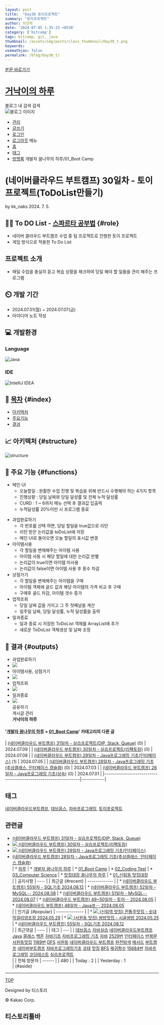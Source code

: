 ```yaml
---
layout: post
title:  "Day30 토이프로젝트"
summary: "토이프로젝트"
author: 이건학
date: '2024-07-05 1:35:23 +0530'
category: ['bitcamp']
tags: bitcamp, git, java
thumbnail: /assets/img/posts/class_thumbnail/Day30_t.png
keywords: 
usemathjax: false
permalink: /blog/Day30_t/
---
```

[본문 바로가기](#content)  

[거낙이의 하루](https://kk-naks.tistory.com/)
=======================================

블로그 내 검색 검색  
![블로그 이미지](https://t1.daumcdn.net/tistory_admin/static/manage/images/r3/default_L.png)
* [관리](https://kk-naks.tistory.com/manage)
* [글쓰기](https://kk-naks.tistory.com/manage/entry/post )
* [로그인](#)
* [로그아웃](#)
메뉴
* [홈](/)
* [태그](/tag)
* [방명록](/guestbook)
개발자 꿈나무의 하루/01_Boot Camp

(네이버클라우드 부트캠프) 30일차 - 토이프로젝트(ToDoList만들기)
=========================================

by kk_naks 2024. 7. 5.  

👨‍🏫 To DO List - [스파르타 공부법](https://github.com/kknaks/bitcamp-project2) {#role}
---------------------------------------------------------------------------------

* 네이버 클라우드 부트캠프 수업 중 팀 프로젝트로 진행한 토이 프로젝트
* 게임 방식으로 적용한 To Do List

프로젝트 소개
-------

* 매일 수업을 충실히 듣고 복습 상황을 체크하여 당일 해야 할 일들을 관리 해주는 프로그램

⏲️ 개발 기간
--------

* 2024.07.01(월) \~ 2024.07.07(금)
* 아이디어 노트 작성

💻 개발환경
-------

### Language

![Java](https://img.shields.io/badge/java-%23ED8B00.svg?style=for-the-badge&logo=openjdk&logoColor=white)

### IDE

![IntelliJ IDEA](https://img.shields.io/badge/IntelliJIDEA-000000.svg?style=for-the-badge&logo=intellij-idea&logoColor=white)

📝 [목차](#index) {#index}
------------------------

* [아키텍처](#structure)
* [주요기능](#functions)
* [결과](#outputs)

📈 아키텍처 {#structure}
--------------------

![structure](https://github.com/kknaks/bitcamp-project2/blob/main/structure.jpg?raw=true)

📌 주요 기능 {#functions}
---------------------

* 메인 UI
  * 오늘할일 : 원활한 수업 진행 및 복습을 위해 반드시 수행해야 하는 4가지 항목
  * 진행상황 : 당일 날짜와 당일 달성률 및 전체 누적 달성률
  * CURD : 1 \~ 6까지 메뉴 선택 후 결과값 입출력
  * 누적달성률 20%미만 시 프로그램 종료

<!-- -->

* 과업완료하기
  * 각 번호를 선택 하면, 당일 할일을 true값으로 리턴
  * 리턴 받은 논리값을 toDoList에 저장
  * 메인 UI로 돌아오면 오늘 할일의 표시값 변경
* 아이템사용
  * 각 할일을 변제해주는 아이템 사용
  * 아이템 사용 시 해당 할일에 대한 논리값 판별
  * 논리값이 true이면 아이템 미사용
  * 논리값이 false이면 아이템 사용 후 횟수 차감
* 상점가기
  * 각 할일을 변제해주는 아이템을 구매
  * 아이템 객체에 골드 값과 해당 아이템의 가격 비교 후 구매
  * 구매후 골드 차감, 아이템 갯수 증가
* 업적조회
  * 당일 날짜 값을 가지고 그 주 첫째날을 계산
  * 일주일 날짜, 당일 달성률, 누적 달성률을 출력
* 일과종료
  * 일과 종료 시 저장된 ToDoList 객체를 ArrayList에 추가
  * 새로운 ToDoList 객체생성 및 날짜 조정

📌 결과 {#outputs}
----------------

* 과업완료하기
* ![](https://github.com/bovob/bitcamp-project2/assets/118641096/78bd6f09-34d1-4555-8443-cc23b5e674e9)
* 아이템사용, 상점가기
* ![](https://github.com/bovob/bitcamp-project2/assets/118641096/e7387cc3-0131-4dd6-9657-98cbb95bda86)
* 업적조회
* ![](https://github.com/bovob/bitcamp-project2/assets/118641096/e7387cc3-0131-4dd6-9657-98cbb95bda86)
* 일과종료
* ![](https://github.com/bovob/bitcamp-project2/assets/118641096/7da7a908-55f6-45f3-87cf-07c9de0ac698)  
공유하기  
게시글 관리  
**거낙이의 하루**  

#### '[개발자 꿈나무의 하루](/category/%EA%B0%9C%EB%B0%9C%EC%9E%90%20%EA%BF%88%EB%82%98%EB%AC%B4%EC%9D%98%20%ED%95%98%EB%A3%A8) \> [01_Boot Camp](/category/%EA%B0%9C%EB%B0%9C%EC%9E%90%20%EA%BF%88%EB%82%98%EB%AC%B4%EC%9D%98%20%ED%95%98%EB%A3%A8/01_Boot%20Camp)' 카테고리의 다른 글

|   [(네이버클라우드 부트캠프) 31일차 - 실습프로젝트(DIP, Stack, Queue)](/51) (0)    | 2024.07.09 |
|          [(네이버클라우드 부트캠프) 30일차 - 실습프로젝트(리팩토링)](/50) (0)          | 2024.07.08 |
|      [(네이버클라우드 부트캠프) 29일차 - Java프로그래밍 기초(인터페이스)](/47) (1)       | 2024.07.05 |
| [(네이버클라우드 부트캠프) 28일차 - Java프로그래밍 기초(추상클래스, 인터페이스,캡슐화)](/45) (0) | 2024.07.03 |
|        [(네이버클라우드 부트캠프) 26일차 - Java프로그래밍 기초(상속)](/44) (0)        | 2024.07.01 |
|-----------------------------------------------------------------|------------|

태그
---

[네이버클라우드부트캠프](/tag/%EB%84%A4%EC%9D%B4%EB%B2%84%ED%81%B4%EB%9D%BC%EC%9A%B0%EB%93%9C%EB%B6%80%ED%8A%B8%EC%BA%A0%ED%94%84), [데브옵스](/tag/%EB%8D%B0%EB%B8%8C%EC%98%B5%EC%8A%A4), [자바프로그래밍](/tag/%EC%9E%90%EB%B0%94%ED%94%84%EB%A1%9C%EA%B7%B8%EB%9E%98%EB%B0%8D), [토이프로젝트](/tag/%ED%86%A0%EC%9D%B4%ED%94%84%EB%A1%9C%EC%A0%9D%ED%8A%B8)  

관련글
---

* [(네이버클라우드 부트캠프) 31일차 - 실습프로젝트(DIP, Stack, Queue)](/51?category=1221658)
* [![](//i1.daumcdn.net/thumb/C176x120/?fname=https://img1.daumcdn.net/thumb/R750x0/?scode=mtistory2&fname=https%3A%2F%2Fblog.kakaocdn.net%2Fdn%2F0wkWJ%2FbtsIqxPvQ4t%2FrC8I1U0NZWKXZ1iPuBCVK0%2Fimg.png) (네이버클라우드 부트캠프) 30일차 - 실습프로젝트(리팩토링)](/50?category=1221658)
* [![](//i1.daumcdn.net/thumb/C176x120/?fname=https://img1.daumcdn.net/thumb/R750x0/?scode=mtistory2&fname=https%3A%2F%2Fblog.kakaocdn.net%2Fdn%2Fbw1GgY%2FbtsIoNDx7ou%2FDU654r5IEC1HnArK7MawF1%2Fimg.png) (네이버클라우드 부트캠프) 29일차 - Java프로그래밍 기초(인터페이스)](/47?category=1221658)
* [(네이버클라우드 부트캠프) 28일차 - Java프로그래밍 기초(추상클래스, 인터페이스,캡슐화)](/45?category=1221658)  
| * [하루](/category)
|   * [개발자 꿈나무의 하루](/category/%EA%B0%9C%EB%B0%9C%EC%9E%90%20%EA%BF%88%EB%82%98%EB%AC%B4%EC%9D%98%20%ED%95%98%EB%A3%A8)
|     * [01_Boot Camp](/category/%EA%B0%9C%EB%B0%9C%EC%9E%90%20%EA%BF%88%EB%82%98%EB%AC%B4%EC%9D%98%20%ED%95%98%EB%A3%A8/01_Boot%20Camp)
|     * [02_Coding Test](/category/%EA%B0%9C%EB%B0%9C%EC%9E%90%20%EA%BF%88%EB%82%98%EB%AC%B4%EC%9D%98%20%ED%95%98%EB%A3%A8/02_Coding%20Test)
|     * [03_Computer Science](/category/%EA%B0%9C%EB%B0%9C%EC%9E%90%20%EA%BF%88%EB%82%98%EB%AC%B4%EC%9D%98%20%ED%95%98%EB%A3%A8/03_Computer%20Science)
|   * [맛집대장 꿈나무의 하루](/category/%EB%A7%9B%EC%A7%91%EB%8C%80%EC%9E%A5%20%EA%BF%88%EB%82%98%EB%AC%B4%EC%9D%98%20%ED%95%98%EB%A3%A8)
| * [01_신림동 맛집대장](/category/%EB%A7%9B%EC%A7%91%EB%8C%80%EC%9E%A5%20%EA%BF%88%EB%82%98%EB%AC%B4%EC%9D%98%20%ED%95%98%EB%A3%A8/01_%EC%8B%A0%EB%A6%BC%EB%8F%99%20%EB%A7%9B%EC%A7%91%EB%8C%80%EC%9E%A5)  
|
| 공지사항
| ----
|
| 최근글 {#recent}
| -------------
|
| * [(네이버클라우드 부트캠프) 55일차 - SQL기초 2024.08.12](/69)
| * [(네이버클라우드 부트캠프) 52일차 - MySQL⋯ 2024.08.08](/68)
| * [(네이버클라우드 부트캠프) 51일차 - MySQL⋯ 2024.08.07](/67)
| * [(네이버클라우드 부트캠프) 49\~50일차 - 토이⋯ 2024.08.05](/66)
| * [(네이버클라우드 부트캠프) 48일차 - Java프⋯ 2024.08.05](/65)  
|
| 인기글 {#popular}
| --------------
|
| * [![](//i1.daumcdn.net/thumb/C58x58/?fname=https://img1.daumcdn.net/thumb/R750x0/?scode=mtistory2&fname=https%3A%2F%2Fblog.kakaocdn.net%2Fdn%2FXUlbo%2FbtsHFMTIj2U%2FW64m8dKKVBFAJ9ymSKhaTk%2Fimg.jpg) (신림역 맛집) 전통주맛집 - 솟대막걸리양조장 2024.05.29](/13)
| * [![](//i1.daumcdn.net/thumb/C58x58/?fname=https://img1.daumcdn.net/thumb/R750x0/?scode=mtistory2&fname=https%3A%2F%2Fblog.kakaocdn.net%2Fdn%2FbbZ3SM%2FbtsHCrOTg9U%2FlQsCwLU3ewHbuInh9nJZkK%2Fimg.jpg) (서원동 맛집) 쌈밥맛집 - 시골쌈밥 2024.05.25](/5)
| * [(네이버클라우드 부트캠프) 55일차 - SQL기초 2024.08.12](/69)  
|
| 최근댓글
| ----
|
| 태그
| ---
|
| [데브옵스](/tag/%EB%8D%B0%EB%B8%8C%EC%98%B5%EC%8A%A4) [자바실습](/tag/%EC%9E%90%EB%B0%94%EC%8B%A4%EC%8A%B5) [네이버클라우드부트캠프](/tag/%EB%84%A4%EC%9D%B4%EB%B2%84%ED%81%B4%EB%9D%BC%EC%9A%B0%EB%93%9C%EB%B6%80%ED%8A%B8%EC%BA%A0%ED%94%84) [Java](/tag/Java) [클래스](/tag/%ED%81%B4%EB%9E%98%EC%8A%A4) [백준](/tag/%EB%B0%B1%EC%A4%80) [자바기초](/tag/%EC%9E%90%EB%B0%94%EA%B8%B0%EC%B4%88) [자바프로그래밍 기초](/tag/%EC%9E%90%EB%B0%94%ED%94%84%EB%A1%9C%EA%B7%B8%EB%9E%98%EB%B0%8D%20%EA%B8%B0%EC%B4%88) [자바](/tag/%EC%9E%90%EB%B0%94) [2529번](/tag/2529%EB%B2%88) [인터페이스](/tag/%EC%9D%B8%ED%84%B0%ED%8E%98%EC%9D%B4%EC%8A%A4) [반복문](/tag/%EB%B0%98%EB%B3%B5%EB%AC%B8) [서원동맛집](/tag/%EC%84%9C%EC%9B%90%EB%8F%99%EB%A7%9B%EC%A7%91) [1189번](/tag/1189%EB%B2%88) [DFS](/tag/DFS) [서원동](/tag/%EC%84%9C%EC%9B%90%EB%8F%99) [네이버클라우드 부트캠프](/tag/%EB%84%A4%EC%9D%B4%EB%B2%84%ED%81%B4%EB%9D%BC%EC%9A%B0%EB%93%9C%20%EB%B6%80%ED%8A%B8%EC%BA%A0%ED%94%84) [완전탐색](/tag/%EC%99%84%EC%A0%84%ED%83%90%EC%83%89) [메서드](/tag/%EB%A9%94%EC%84%9C%EB%93%9C) [부트캠프](/tag/%EB%B6%80%ED%8A%B8%EC%BA%A0%ED%94%84) [네이버부트캠프](/tag/%EB%84%A4%EC%9D%B4%EB%B2%84%EB%B6%80%ED%8A%B8%EC%BA%A0%ED%94%84) [자바프로그래밍기초](/tag/%EC%9E%90%EB%B0%94%ED%94%84%EB%A1%9C%EA%B7%B8%EB%9E%98%EB%B0%8D%EA%B8%B0%EC%B4%88) [코테](/tag/%EC%BD%94%ED%85%8C) [맛집](/tag/%EB%A7%9B%EC%A7%91) [BFS](/tag/BFS) [재귀함수](/tag/%EC%9E%AC%EA%B7%80%ED%95%A8%EC%88%98) [15684번](/tag/15684%EB%B2%88) [자바프로그래밍](/tag/%EC%9E%90%EB%B0%94%ED%94%84%EB%A1%9C%EA%B7%B8%EB%9E%98%EB%B0%8D) [코딩테스트](/tag/%EC%BD%94%EB%94%A9%ED%85%8C%EC%8A%A4%ED%8A%B8) [실습프로젝트](/tag/%EC%8B%A4%EC%8A%B5%ED%94%84%EB%A1%9C%EC%A0%9D%ED%8A%B8)  
|
| 전체 방문자
| ------
|
| 480
|
| Today : 2
|
| Yesterday : 1  
| {#aside}

*** ** * ** ***

[TOP](#)

Designed by 티스토리

© Kakao Corp.  

티스토리툴바
------

<br />

